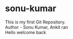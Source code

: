 # sonu-kumar
This is my first Git Repository.
<br>
Author - Sonu Kumar, Ankit ran
<br>
Hello welcome back


